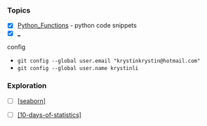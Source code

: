 ### Topics
- [x] [Python_Functions](https://github.com/krystinli/code_snippet_collection/tree/master/Python_Functions) - python code snippets
- [x] [_]() 

config
- `git config --global user.email "krystinkrystin@hotmail.com"`
- `git config --global user.name krystinli`

### Exploration 
- [ ] [[seaborn]](https://seaborn.pydata.org/tutorial.html)
- [ ] [[10-days-of-statistics]](https://www.hackerrank.com/domains/tutorials/10-days-of-statistics)



